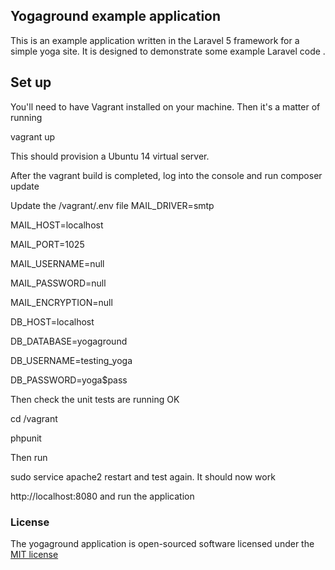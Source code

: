 ## Yogaground example application

This is an example application written in the Laravel 5 framework for a simple yoga site. It is designed to demonstrate some example Laravel code .

## Set up

You'll need to have Vagrant installed on your machine. Then it's a matter of running

vagrant up

This should provision a Ubuntu 14 virtual server.

After the vagrant build is completed, log into the console and run
 composer update

Update the /vagrant/.env file
MAIL_DRIVER=smtp

MAIL_HOST=localhost

MAIL_PORT=1025

MAIL_USERNAME=null

MAIL_PASSWORD=null

MAIL_ENCRYPTION=null

DB_HOST=localhost

DB_DATABASE=yogaground

DB_USERNAME=testing_yoga

DB_PASSWORD=yoga$pass

Then check the unit tests are running OK

cd /vagrant

phpunit

Then run

sudo service apache2 restart and test again. It should now work

http://localhost:8080
and run the application

### License

The yogaground application is open-sourced software licensed under the [MIT license](http://opensource.org/licenses/MIT)
